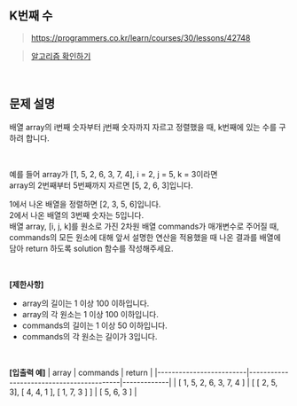 ## K번째 수
> https://programmers.co.kr/learn/courses/30/lessons/42748

> [알고리즘 확인하기](https://github.com/whistleJs/Javascript_algorithm/blob/master/Level1/K%EB%B2%88%EC%A7%B8%20%EC%88%98/index.js)

<br>

## 문제 설명

배열 array의 i번째 숫자부터 j번째 숫자까지 자르고 정렬했을 때, k번째에 있는 수를 구하려 합니다.  

<br>

예를 들어 array가 [1, 5, 2, 6, 3, 7, 4], i = 2, j = 5, k = 3이라면  
array의 2번째부터 5번째까지 자르면 [5, 2, 6, 3]입니다.  

1에서 나온 배열을 정렬하면 [2, 3, 5, 6]입니다.  
2에서 나온 배열의 3번째 숫자는 5입니다.  
배열 array, [i, j, k]를 원소로 가진 2차원 배열 commands가 매개변수로 주어질 때,  
commands의 모든 원소에 대해 앞서 설명한 연산을 적용했을 때 나온 결과를 배열에 담아 return 하도록 solution 함수를 작성해주세요.

<br>

**[제한사항]**
* array의 길이는 1 이상 100 이하입니다.
* array의 각 원소는 1 이상 100 이하입니다.
* commands의 길이는 1 이상 50 이하입니다.
* commands의 각 원소는 길이가 3입니다.

<br>

**[입출력 예]**
| array                   | commands                                 | return      |
|-------------------------|------------------------------------------|-------------|
| [ 1, 5, 2, 6, 3, 7, 4 ] | [ [ 2, 5, 3], [ 4, 4, 1 ], [ 1, 7, 3 ] ] | [ 5, 6, 3 ] |
